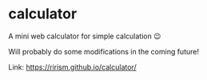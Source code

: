 # calculator
A mini web calculator for simple calculation 😉

Will probably do some modifications in the coming future!

Link: https://rirism.github.io/calculator/

